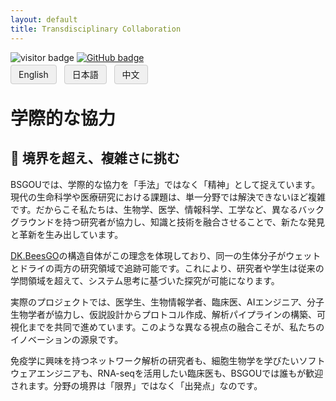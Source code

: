 ```yaml
---
layout: default
title: Transdisciplinary Collaboration
---
```


<!-- Info Row: Visitor count + GitHub profile -->
<div style="margin-top: 10px; margin-bottom: 8px;">
  <img src="https://visitor-badge.laobi.icu/badge?page_id=labonom.github.io/sources/Transdisciplinary_Collaboration.html" alt="visitor badge"/>
  <a href="https://github.com/LabOnoM">
    <img src="https://img.shields.io/badge/GitHub-Profile-black?logo=github" alt="GitHub badge"/>
  </a>
</div>

<!-- Language Switch Row -->
<div>
  <a href="/sources/Transdisciplinary_Collaboration.html" style="padding: 6px 12px; border: 1px solid #ccc; background-color: #f0f0f0; text-decoration: none; border-radius: 4px; margin-right: 8px;">English</a>
  <a href="/sources/Transdisciplinary_Collaboration_JP.html" style="padding: 6px 12px; border: 1px solid #ccc; background-color: #f0f0f0; text-decoration: none; border-radius: 4px; margin-right: 8px;">日本語</a>
  <a href="/sources/Transdisciplinary_Collaboration_CH.html" style="padding: 6px 12px; border: 1px solid #ccc; background-color: #f0f0f0; text-decoration: none; border-radius: 4px;">中文</a>
</div>

# 学際的な協力

## 🔗 境界を超え、複雑さに挑む
BSGOUでは、学際的な協力を「手法」ではなく「精神」として捉えています。現代の生命科学や医療研究における課題は、単一分野では解決できないほど複雑です。だからこそ私たちは、生物学、医学、情報科学、工学など、異なるバックグラウンドを持つ研究者が協力し、知識と技術を融合させることで、新たな発見と革新を生み出しています。

[DK.BeesGO](https://www.bs-gou.com/DK.BeesGO/)の構造自体がこの理念を体現しており、同一の生体分子がウェットとドライの両方の研究領域で追跡可能です。これにより、研究者や学生は従来の学問領域を超えて、システム思考に基づいた探究が可能になります。

実際のプロジェクトでは、医学生、生物情報学者、臨床医、AIエンジニア、分子生物学者が協力し、仮説設計からプロトコル作成、解析パイプラインの構築、可視化までを共同で進めています。このような異なる視点の融合こそが、私たちのイノベーションの源泉です。

免疫学に興味を持つネットワーク解析の研究者も、細胞生物学を学びたいソフトウェアエンジニアも、RNA-seqを活用したい臨床医も、BSGOUでは誰もが歓迎されます。分野の境界は「限界」ではなく「出発点」なのです。
